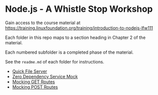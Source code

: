 # Node.js - A Whistle Stop Workshop


Gain access to the course material at https://training.linuxfoundation.org/training/introduction-to-nodejs-lfw111

Each folder in this repo maps to a section heading in Chapter 2 of the material.

Each numbered subfolder is a completed phase of the material.

See the `readme.md` of each folder for instructions.

* [Quick File Server](./1-quick-file-server/)
* [Zero Dependency Service Mock](./2-zero-dependency-service-mock/)
* [Mocking GET Routes](./3-mocking-get-routes/)
* [Mocking POST Routes](./4-mocking-post-routes/)